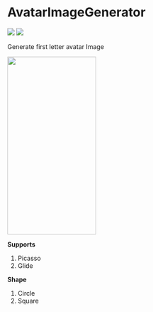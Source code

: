 # AvatarImageGenerator
<img src="https://circleci.com/gh/skyways/AvatarImageGenerator.svg?style=svg"/> <a href="https://bintray.com/skyways/AvatarGenerator/AvatarGenerator/1.2/link"><img src="https://api.bintray.com/packages/skyways/AvatarGenerator/AvatarGenerator/images/download.svg?version=1.2"/></a>

Generate first letter avatar Image
    
   
<img  width="200" height="400" src="https://github.com/skyways/AvatarImageGenerator/blob/master/art/screen.jpeg"/>



**Supports**


  1. Picasso
  2. Glide
  
  **Shape**
  
  1. Circle
  2. Square

